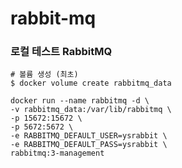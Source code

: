 # rabbit-mq

### 로컬 테스트 RabbitMQ
    # 볼륨 생성 (최초)
    $ docker volume create rabbitmq_data

    docker run --name rabbitmq -d \
    -v rabbitmq_data:/var/lib/rabbitmq \
    -p 15672:15672 \
    -p 5672:5672 \
    -e RABBITMQ_DEFAULT_USER=ysrabbit \
    -e RABBITMQ_DEFAULT_PASS=ysrabbit \
    rabbitmq:3-management

